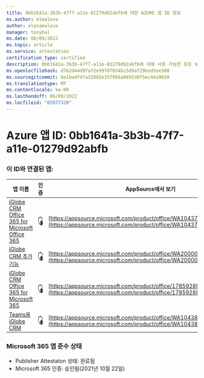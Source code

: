 ```yaml
---
title: 0bb1641a-3b3b-47f7-a11e-01279d92abfb에 대한 AZURE 앱 ID 정보
ms.author: elmalova
author: elenamalova
manager: tonybal
ms.date: 06/09/2022
ms.topic: article
ms.service: attestation
certification_type: certified
description: 0bb1641a-3b3b-47f7-a11e-01279d92abfb에 대해 사용 가능한 모든 보안 및 규정 준수 정보입니다.
ms.openlocfilehash: d762d44d9faf2e99f8f034bc5d9af29bad5ee308
ms.sourcegitcommit: 6e1bedf47a32902e15f956a9492d8f5ec44a9650
ms.translationtype: MT
ms.contentlocale: ko-KR
ms.lasthandoff: 06/09/2022
ms.locfileid: "65977320"
---
```

# <a name="azure-app-id-0bb1641a-3b3b-47f7-a11e-01279d92abfb"></a>Azure 앱 ID: 0bb1641a-3b3b-47f7-a11e-01279d92abfb


### <a name="apps-associated-with-this-id"></a>이 ID와 연결된 앱:
| **앱 이름** | **인증** | **AppSource에서 보기** |
|--------------|---------------|-----------------------|
| [iGlobe CRM Office 365 for Microsoft Office 365](../forward/WA104379222.md) | <img alt="Certified application badge" src="../media/certified-badge.png" height="25" width="25" /> | [https://appsource.microsoft.com/product/office/WA104379222](https://appsource.microsoft.com/product/office/WA104379222) |
| [iGlobe CRM 추가 기능](../forward/WA200002010.md) | <img alt="Certified application badge" src="../media/certified-badge.png" height="25" width="25" /> | [https://appsource.microsoft.com/product/office/WA200002010](https://appsource.microsoft.com/product/office/WA200002010) |
| [iGlobe CRM Office 365 for Microsoft 365](../forward/17859280.iglobecrmoffice365.md) | <img alt="Certified application badge" src="../media/certified-badge.png" height="25" width="25" /> | [https://appsource.microsoft.com/product/office/17859280.iglobecrmoffice365](https://appsource.microsoft.com/product/office/17859280.iglobecrmoffice365) |
| [Teams용 iGlobe CRM](../forward/WA104381421.md) | <img alt="Certified application badge" src="../media/certified-badge.png" height="25" width="25" /> | [https://appsource.microsoft.com/product/office/WA104381421](https://appsource.microsoft.com/product/office/WA104381421) |

### <a name="microsoft-365-app-compliance-status"></a>Microsoft 365 앱 준수 상태
- Publisher Attestaton 상태: 완료됨
- Microsoft 365 인증: 승인됨(2021년 10월 22일)
